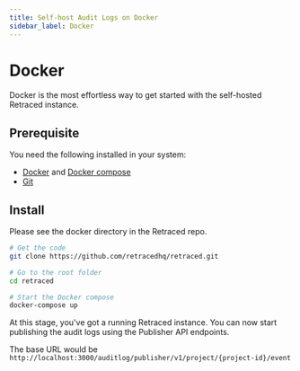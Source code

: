 ```yaml
---
title: Self-host Audit Logs on Docker
sidebar_label: Docker
---
```


# Docker

Docker is the most effortless way to get started with the self-hosted Retraced instance.

## Prerequisite

You need the following installed in your system:

- [Docker](https://www.docker.com/) and [Docker compose](https://docs.docker.com/compose/)
- [Git](https://git-scm.com/)

## Install

Please see the docker directory in the Retraced repo.

```bash
# Get the code
git clone https://github.com/retracedhq/retraced.git

# Go to the root folder
cd retraced

# Start the Docker compose
docker-compose up
```

At this stage, you've got a running Retraced instance. You can now start publishing the audit logs using the Publisher API endpoints.

The base URL would be `http://localhost:3000/auditlog/publisher/v1/project/{project-id}/event`

